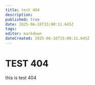 ```yaml
---
title: test 404
description: 
published: true
date: 2025-06-16T15:00:11.645Z
tags: 
editor: markdown
dateCreated: 2025-06-16T15:00:11.645Z
---
```


# TEST 404
this is test 404
